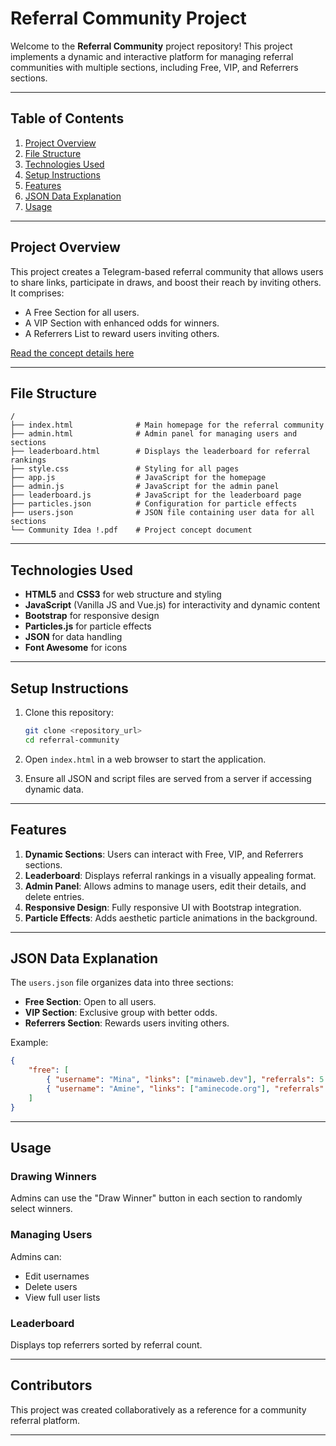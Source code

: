 
# Referral Community Project

Welcome to the **Referral Community** project repository! This project implements a dynamic and interactive platform for managing referral communities with multiple sections, including Free, VIP, and Referrers sections.

---

## Table of Contents
1. [Project Overview](#project-overview)
2. [File Structure](#file-structure)
3. [Technologies Used](#technologies-used)
4. [Setup Instructions](#setup-instructions)
5. [Features](#features)
6. [JSON Data Explanation](#json-data-explanation)
7. [Usage](#usage)

---

## Project Overview

This project creates a Telegram-based referral community that allows users to share links, participate in draws, and boost their reach by inviting others. It comprises:
- A Free Section for all users.
- A VIP Section with enhanced odds for winners.
- A Referrers List to reward users inviting others.

[Read the concept details here](Community%20Idea%20!.pdf)

---

## File Structure

```
/
├── index.html              # Main homepage for the referral community
├── admin.html              # Admin panel for managing users and sections
├── leaderboard.html        # Displays the leaderboard for referral rankings
├── style.css               # Styling for all pages
├── app.js                  # JavaScript for the homepage
├── admin.js                # JavaScript for the admin panel
├── leaderboard.js          # JavaScript for the leaderboard page
├── particles.json          # Configuration for particle effects
├── users.json              # JSON file containing user data for all sections
└── Community Idea !.pdf    # Project concept document
```

---

## Technologies Used

- **HTML5** and **CSS3** for web structure and styling
- **JavaScript** (Vanilla JS and Vue.js) for interactivity and dynamic content
- **Bootstrap** for responsive design
- **Particles.js** for particle effects
- **JSON** for data handling
- **Font Awesome** for icons

---

## Setup Instructions

1. Clone this repository:
    ```bash
    git clone <repository_url>
    cd referral-community
    ```

2. Open `index.html` in a web browser to start the application.

3. Ensure all JSON and script files are served from a server if accessing dynamic data.

---

## Features

1. **Dynamic Sections**: Users can interact with Free, VIP, and Referrers sections.
2. **Leaderboard**: Displays referral rankings in a visually appealing format.
3. **Admin Panel**: Allows admins to manage users, edit their details, and delete entries.
4. **Responsive Design**: Fully responsive UI with Bootstrap integration.
5. **Particle Effects**: Adds aesthetic particle animations in the background.

---

## JSON Data Explanation

The `users.json` file organizes data into three sections:
- **Free Section**: Open to all users.
- **VIP Section**: Exclusive group with better odds.
- **Referrers Section**: Rewards users inviting others.

Example:
```json
{
    "free": [
        { "username": "Mina", "links": ["minaweb.dev"], "referrals": 5 },
        { "username": "Amine", "links": ["aminecode.org"], "referrals": 3 }
    ]
}
```

---

## Usage

### Drawing Winners
Admins can use the "Draw Winner" button in each section to randomly select winners.

### Managing Users
Admins can:
- Edit usernames
- Delete users
- View full user lists

### Leaderboard
Displays top referrers sorted by referral count.

---

## Contributors
This project was created collaboratively as a reference for a community referral platform.

---
